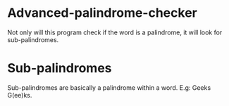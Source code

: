 # Advanced-palindrome-checker
Not only will this program check if the word is a palindrome, it will look for sub-palindromes.

# Sub-palindromes
Sub-palindromes are basically a palindrome within a word. E.g: Geeks G(ee)ks. 

